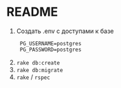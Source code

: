 # README

1. Создать .env с доступами к базе
   ```
    PG_USERNAME=postgres
    PG_PASSWORD=postgres
   ```
2. `rake db:create`
3. `rake db:migrate`
4. `rake` / `rspec`
